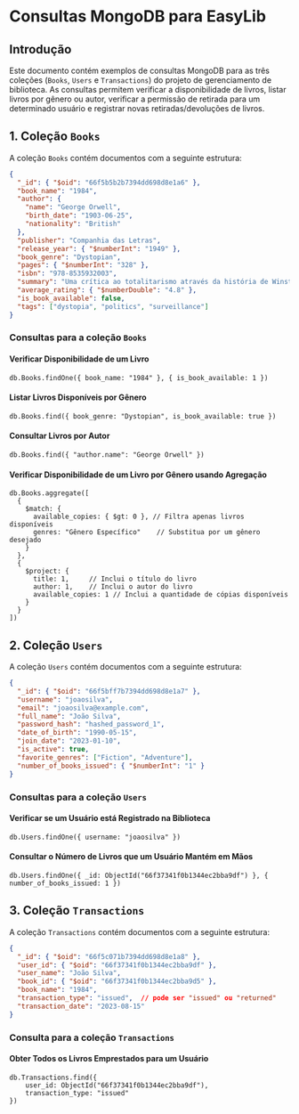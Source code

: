 # Consultas MongoDB para EasyLib

## Introdução

Este documento contém exemplos de consultas MongoDB para as três coleções (`Books`, `Users` e `Transactions`) do projeto de gerenciamento de biblioteca. As consultas permitem verificar a disponibilidade de livros, listar livros por gênero ou autor, verificar a permissão de retirada para um determinado usuário e registrar novas retiradas/devoluções de livros.

## 1. Coleção `Books`

A coleção `Books` contém documentos com a seguinte estrutura:

```json
{
  "_id": { "$oid": "66f5b5b2b7394dd698d8e1a6" },
  "book_name": "1984",
  "author": {
    "name": "George Orwell",
    "birth_date": "1903-06-25",
    "nationality": "British"
  },
  "publisher": "Companhia das Letras",
  "release_year": { "$numberInt": "1949" },
  "book_genre": "Dystopian",
  "pages": { "$numberInt": "328" },
  "isbn": "978-8535932003",
  "summary": "Uma crítica ao totalitarismo através da história de Winston Smith.",
  "average_rating": { "$numberDouble": "4.8" },
  "is_book_available": false,
  "tags": ["dystopia", "politics", "surveillance"]
}
```

### Consultas para a coleção `Books`

#### Verificar Disponibilidade de um Livro

```db.Books.findOne({ book_name: "1984" }, { is_book_available: 1 })```

#### Listar Livros Disponíveis por Gênero

```db.Books.find({ book_genre: "Dystopian", is_book_available: true })```

#### Consultar Livros por Autor

```db.Books.find({ "author.name": "George Orwell" })```

#### Verificar Disponibilidade de um Livro por Gênero usando Agregação
```
db.Books.aggregate([
  {
    $match: {
      available_copies: { $gt: 0 }, // Filtra apenas livros disponíveis
      genres: "Gênero Específico"    // Substitua por um gênero desejado
    }
  },
  {
    $project: {
      title: 1,     // Inclui o título do livro
      author: 1,    // Inclui o autor do livro
      available_copies: 1 // Inclui a quantidade de cópias disponíveis
    }
  }
])
```

## 2. Coleção `Users`

A coleção `Users` contém documentos com a seguinte estrutura:

```json
{
  "_id": { "$oid": "66f5bff7b7394dd698d8e1a7" },
  "username": "joaosilva",
  "email": "joaosilva@example.com",
  "full_name": "João Silva",
  "password_hash": "hashed_password_1",
  "date_of_birth": "1990-05-15",
  "join_date": "2023-01-10",
  "is_active": true,
  "favorite_genres": ["Fiction", "Adventure"],
  "number_of_books_issued": { "$numberInt": "1" }
}
```

### Consultas para a coleção `Users`

#### Verificar se um Usuário está Registrado na Biblioteca

```db.Users.findOne({ username: "joaosilva" })```

#### Consultar o Número de Livros que um Usuário Mantém em Mãos

```db.Users.findOne({ _id: ObjectId("66f37341f0b1344ec2bba9df") }, { number_of_books_issued: 1 })```


## 3. Coleção `Transactions`

A coleção `Transactions` contém documentos com a seguinte estrutura:

```json
{
  "_id": { "$oid": "66f5c071b7394dd698d8e1a8" },
  "user_id": { "$oid": "66f37341f0b1344ec2bba9df" },
  "user_name": "João Silva",
  "book_id": { "$oid": "66f37341f0b1344ec2bba9d5" },
  "book_name": "1984",
  "transaction_type": "issued",  // pode ser "issued" ou "returned"
  "transaction_date": "2023-08-15"
}
```

### Consulta para a coleção `Transactions`

#### Obter Todos os Livros Emprestados para um Usuário

```
db.Transactions.find({
    user_id: ObjectId("66f37341f0b1344ec2bba9df"),
    transaction_type: "issued"
})
```
